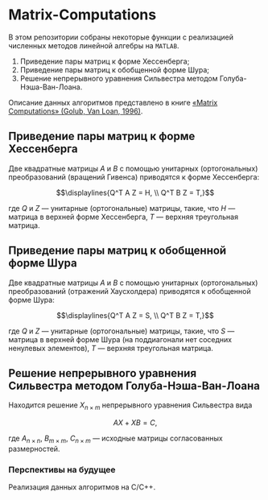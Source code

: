 # Matrix-Computations
В этом репозитории собраны некоторые функции с реализацией численных методов линейной алгебры на `MATLAB`.
1. Приведение пары матриц к форме Хессенберга;
3. Приведение пары матриц к обобщенной форме Шура;
4. Решение непрерывного уравнения Сильвестра методом Голуба-Нэша-Ван-Лоана.

Описание данных алгоритмов представлено в книге [«Matrix Computations» (Golub, Van Loan, 1996)](https://github.com/LeoKhariton/Matrix-Computations/blob/main/Golub%20G.H.%2C%20Van%20Loan%20C.F.%20-%20Matrix%20Computations%20(1996).pdf).
## Приведение пары матриц к форме Хессенберга
Две квадратные матрицы $A$ и $B$ с помощью унитарных (ортогональных) преобразований (вращений Гивенса) приводятся к форме Хессенберга:
```math
\displaylines{Q^T A Z = H, \\ Q^T B Z = T,}
```
где $Q$ и $Z$ &mdash; унитарные (ортогональные) матрицы, такие, что $H$ &mdash; матрица в верхней форме Хессенберга, $T$ &mdash; верхняя треугольная матрица.
## Приведение пары матриц к обобщенной форме Шура
Две квадратные матрицы $A$ и $B$ с помощью унитарных (ортогональных) преобразований (отражений Хаусхолдера) приводятся к обобщенной форме Шура:
```math
\displaylines{Q^T A Z = S, \\ Q^T B Z = T,}
```
где $Q$ и $Z$ &mdash; унитарные (ортогональные) матрицы, такие, что $S$ &mdash; матрица в верхней форме Шура (на поддиагонали нет соседних ненулевых элементов), $T$ &mdash; верхняя треугольная матрица.
## Решение непрерывного уравнения Сильвестра методом Голуба-Нэша-Ван-Лоана
Находится решение $X_{n \times m}$ непрерывного уравнения Сильвестра вида
```math
AX+XB=C,
```
где $A_{n \times n}$, $B_{m \times m}$, $C_{n \times m}$ &mdash; исходные матрицы согласованных размерностей.
### Перспективы на будущее
Реализация данных алгоритмов на С/С++.
